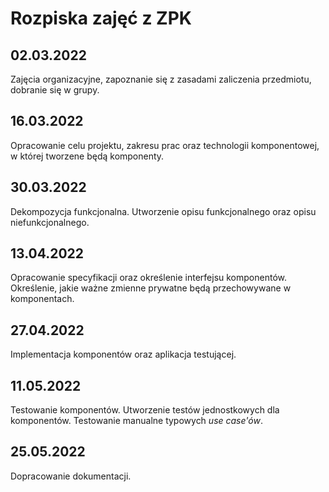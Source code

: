 # Rozpiska zajęć z ZPK

## 02.03.2022

Zajęcia organizacyjne, zapoznanie się z zasadami zaliczenia przedmiotu,
dobranie się w grupy.

## 16.03.2022

Opracowanie celu projektu, zakresu prac oraz technologii komponentowej,
w której tworzene będą komponenty.

## 30.03.2022

Dekompozycja funkcjonalna.
Utworzenie opisu funkcjonalnego oraz opisu niefunkcjonalnego.

## 13.04.2022

Opracowanie specyfikacji oraz określenie interfejsu komponentów.
Określenie, jakie ważne zmienne prywatne będą przechowywane w komponentach.

## 27.04.2022

Implementacja komponentów oraz aplikacja testującej.

## 11.05.2022

Testowanie komponentów.
Utworzenie testów jednostkowych dla komponentów.
Testowanie manualne typowych *use case'ów*.

## 25.05.2022

Dopracowanie dokumentacji.
